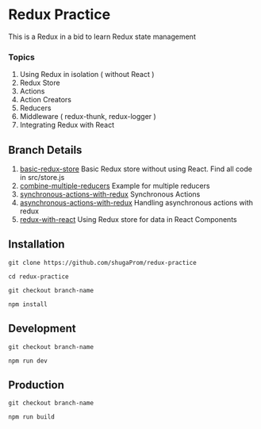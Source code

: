 # Redux Practice

This is a Redux in a bid to learn Redux state management

### Topics

1. Using Redux in isolation ( without React )
2. Redux Store
3. Actions
4. Action Creators
5. Reducers
6. Middleware ( redux-thunk, redux-logger )
7. Integrating Redux with React

## Branch Details

1. [basic-redux-store](https://github.com/shugaProm/redux-practice/tree/basic-redux-store) Basic Redux store without using React. Find all code in src/store.js
2. [combine-multiple-reducers](https://github.com/shugaProm/redux-practice/tree/combine-multiple-reducers) Example for multiple reducers
3. [synchronous-actions-with-redux](https://github.com/shugaProm/redux-practice/tree/sychronous-actions-with-redux) Synchronous Actions
4. [asynchronous-actions-with-redux](https://github.com/shugaProm/redux-practice/tree/asynchronous-actions-with-redux) Handling asynchronous actions with redux
5. [redux-with-react](https://github.com/shugaProm/redux-practice/tree/redux-with-react) Using Redux store for data in React Components

## Installation

`git clone https://github.com/shugaProm/redux-practice`

`cd redux-practice`

`git checkout branch-name`

`npm install`

## Development

`git checkout branch-name`

`npm run dev`

## Production

`git checkout branch-name`

`npm run build`
